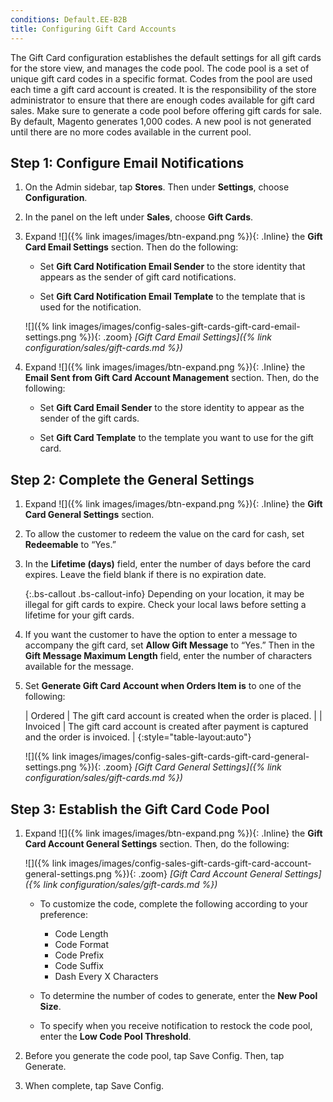 ```yaml
---
conditions: Default.EE-B2B
title: Configuring Gift Card Accounts
---
```


The Gift Card configuration establishes the default settings for all gift cards for the store view, and manages the code pool. The code pool is a set of unique gift card codes in a specific format. Codes from the pool are used each time a gift card account is created. It is the responsibility of the store administrator to ensure that there are enough codes available for gift card sales. Make sure to generate a code pool before offering gift cards for sale. By default, Magento generates 1,000 codes. A new pool is not generated until there are no more codes available in the current pool.

## Step 1: Configure Email Notifications

1. On the Admin sidebar, tap **Stores**. Then under **Settings**, choose **Configuration**.

1. In the panel on the left under **Sales**, choose **Gift Cards**.

1. Expand ![]({% link images/images/btn-expand.png %}){: .Inline} the **Gift Card Email Settings** section. Then do the following:

    * Set **Gift Card Notification Email Sender** to the store identity that appears as the sender of gift card notifications.

    * Set **Gift Card Notification Email Template** to the template that is used for the notification.

    ![]({% link images/images/config-sales-gift-cards-gift-card-email-settings.png %}){: .zoom}
    *[Gift Card Email Settings]({% link configuration/sales/gift-cards.md %})*

1. Expand ![]({% link images/images/btn-expand.png %}){: .Inline} the **Email Sent from Gift Card Account Management** section. Then, do the following:

    * Set **Gift Card Email Sender** to the store identity to appear as the sender of the gift cards.

    * Set **Gift Card Template** to the template you want to use for the gift card.

## Step 2: Complete the General Settings

1. Expand ![]({% link images/images/btn-expand.png %}){: .Inline} the **Gift Card General Settings** section.

1. To allow the customer to redeem the value on the card for cash, set **Redeemable** to “Yes.”

1. In the **Lifetime (days)** field, enter the number of days before the card expires. Leave the field blank if there is no expiration date.

    {:.bs-callout .bs-callout-info}
    Depending on your location, it may be illegal for gift cards to expire. Check your local laws before setting a lifetime for your gift cards.

1. If you want the customer to have the option to enter a message to accompany the gift card, set **Allow Gift Message** to “Yes.” Then in the **Gift Message Maximum Length** field, enter the number of characters available for the message.

1. Set **Generate Gift Card Account when Orders Item is** to one of the following:

    | Ordered | The gift card account is created when the order is placed. |
    | Invoiced | The gift card account is created after payment is captured and the order is invoiced. |
    {:style="table-layout:auto"}

    ![]({% link images/images/config-sales-gift-cards-gift-card-general-settings.png %}){: .zoom}
    *[Gift Card General Settings]({% link configuration/sales/gift-cards.md %})*

## Step 3: Establish the Gift Card Code Pool

1. Expand ![]({% link images/images/btn-expand.png %}){: .Inline} the **Gift Card Account General Settings** section. Then, do the following:

    ![]({% link images/images/config-sales-gift-cards-gift-card-account-general-settings.png %}){: .zoom}
    *[Gift Card Account General Settings]({% link configuration/sales/gift-cards.md %})*

    * To customize the code, complete the following according to your preference:

        * Code Length
        * Code Format
        * Code Prefix
        * Code Suffix
        * Dash Every X Characters

    * To determine the number of codes to generate, enter the **New Pool Size**.

    * To specify when you receive notification to restock the code pool, enter the **Low Code Pool Threshold**.

1. Before you generate the code pool, tap <span class="btn">Save Config</span>. Then, tap <span class="btn">Generate</span>.

1. When complete, tap <span class="btn">Save Config</span>.
